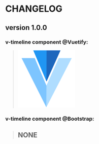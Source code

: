 # CHANGELOG
## **version 1.0.0**


### **v-timeline component @Vuetify:**
> [![v-timeline](../../../../assets/logo/vuetify-180.webp)](https://vuetifyjs.com/en/components/timelines#timelines)


### **v-timeline component @Bootstrap:**
> ## NONE
